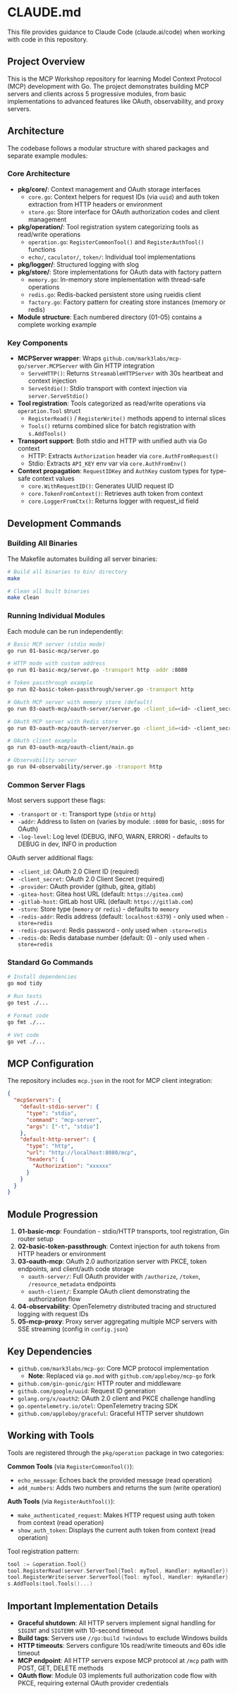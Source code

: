 # CLAUDE.md

This file provides guidance to Claude Code (claude.ai/code) when working with code in this repository.

## Project Overview

This is the MCP Workshop repository for learning Model Context Protocol (MCP) development with Go. The project demonstrates building MCP servers and clients across 5 progressive modules, from basic implementations to advanced features like OAuth, observability, and proxy servers.

## Architecture

The codebase follows a modular structure with shared packages and separate example modules:

### Core Architecture

- **pkg/core/**: Context management and OAuth storage interfaces
  - `core.go`: Context helpers for request IDs (via `uuid`) and auth token extraction from HTTP headers or environment
  - `store.go`: Store interface for OAuth authorization codes and client management
- **pkg/operation/**: Tool registration system categorizing tools as read/write operations
  - `operation.go`: `RegisterCommonTool()` and `RegisterAuthTool()` functions
  - `echo/`, `caculator/`, `token/`: Individual tool implementations
- **pkg/logger/**: Structured logging with slog
- **pkg/store/**: Store implementations for OAuth data with factory pattern
  - `memory.go`: In-memory store implementation with thread-safe operations
  - `redis.go`: Redis-backed persistent store using rueidis client
  - `factory.go`: Factory pattern for creating store instances (memory or redis)
- **Module structure**: Each numbered directory (01-05) contains a complete working example

### Key Components

- **MCPServer wrapper**: Wraps `github.com/mark3labs/mcp-go/server.MCPServer` with Gin HTTP integration
  - `ServeHTTP()`: Returns `StreamableHTTPServer` with 30s heartbeat and context injection
  - `ServeStdio()`: Stdio transport with context injection via `server.ServeStdio()`
- **Tool registration**: Tools categorized as read/write operations via `operation.Tool` struct
  - `RegisterRead()` / `RegisterWrite()` methods append to internal slices
  - `Tools()` returns combined slice for batch registration with `s.AddTools()`
- **Transport support**: Both stdio and HTTP with unified auth via Go context
  - HTTP: Extracts `Authorization` header via `core.AuthFromRequest()`
  - Stdio: Extracts `API_KEY` env var via `core.AuthFromEnv()`
- **Context propagation**: `RequestIDKey` and `AuthKey` custom types for type-safe context values
  - `core.WithRequestID()`: Generates UUID request ID
  - `core.TokenFromContext()`: Retrieves auth token from context
  - `core.LoggerFromCtx()`: Returns logger with request_id field

## Development Commands

### Building All Binaries

The Makefile automates building all server binaries:

```bash
# Build all binaries to bin/ directory
make

# Clean all built binaries
make clean
```

### Running Individual Modules

Each module can be run independently:

```bash
# Basic MCP server (stdio mode)
go run 01-basic-mcp/server.go

# HTTP mode with custom address
go run 01-basic-mcp/server.go -transport http -addr :8080

# Token passthrough example
go run 02-basic-token-passthrough/server.go -transport http

# OAuth MCP server with memory store (default)
go run 03-oauth-mcp/oauth-server/server.go -client_id=<id> -client_secret=<secret> -addr :8095

# OAuth MCP server with Redis store
go run 03-oauth-mcp/oauth-server/server.go -client_id=<id> -client_secret=<secret> -addr :8095 -store redis -redis-addr localhost:6379

# OAuth client example
go run 03-oauth-mcp/oauth-client/main.go

# Observability server
go run 04-observability/server.go -transport http
```

### Common Server Flags

Most servers support these flags:

- `-transport` or `-t`: Transport type (`stdio` or `http`)
- `-addr`: Address to listen on (varies by module: `:8080` for basic, `:8095` for OAuth)
- `-log-level`: Log level (DEBUG, INFO, WARN, ERROR) - defaults to DEBUG in dev, INFO in production

OAuth server additional flags:

- `-client_id`: OAuth 2.0 Client ID (required)
- `-client_secret`: OAuth 2.0 Client Secret (required)
- `-provider`: OAuth provider (github, gitea, gitlab)
- `-gitea-host`: Gitea host URL (default: `https://gitea.com`)
- `-gitlab-host`: GitLab host URL (default: `https://gitlab.com`)
- `-store`: Store type (`memory` or `redis`) - defaults to `memory`
- `-redis-addr`: Redis address (default: `localhost:6379`) - only used when `-store=redis`
- `-redis-password`: Redis password - only used when `-store=redis`
- `-redis-db`: Redis database number (default: 0) - only used when `-store=redis`

### Standard Go Commands

```bash
# Install dependencies
go mod tidy

# Run tests
go test ./...

# Format code
go fmt ./...

# Vet code
go vet ./...
```

## MCP Configuration

The repository includes `mcp.json` in the root for MCP client integration:

```json
{
  "mcpServers": {
    "default-stdio-server": {
      "type": "stdio",
      "command": "mcp-server",
      "args": ["-t", "stdio"]
    },
    "default-http-server": {
      "type": "http",
      "url": "http://localhost:8080/mcp",
      "headers": {
        "Authorization": "xxxxxx"
      }
    }
  }
}
```

## Module Progression

1. **01-basic-mcp**: Foundation - stdio/HTTP transports, tool registration, Gin router setup
2. **02-basic-token-passthrough**: Context injection for auth tokens from HTTP headers or environment
3. **03-oauth-mcp**: OAuth 2.0 authorization server with PKCE, token endpoints, and client/auth code storage
   - `oauth-server/`: Full OAuth provider with `/authorize`, `/token`, `/resource_metadata` endpoints
   - `oauth-client/`: Example OAuth client demonstrating the authorization flow
4. **04-observability**: OpenTelemetry distributed tracing and structured logging with request IDs
5. **05-mcp-proxy**: Proxy server aggregating multiple MCP servers with SSE streaming (config in `config.json`)

## Key Dependencies

- `github.com/mark3labs/mcp-go`: Core MCP protocol implementation
  - **Note**: Replaced via `go.mod` with `github.com/appleboy/mcp-go` fork
- `github.com/gin-gonic/gin`: HTTP router and middleware
- `github.com/google/uuid`: Request ID generation
- `golang.org/x/oauth2`: OAuth 2.0 client and PKCE challenge handling
- `go.opentelemetry.io/otel`: OpenTelemetry tracing SDK
- `github.com/appleboy/graceful`: Graceful HTTP server shutdown

## Working with Tools

Tools are registered through the `pkg/operation` package in two categories:

**Common Tools** (via `RegisterCommonTool()`):

- `echo_message`: Echoes back the provided message (read operation)
- `add_numbers`: Adds two numbers and returns the sum (write operation)

**Auth Tools** (via `RegisterAuthTool()`):

- `make_authenticated_request`: Makes HTTP request using auth token from context (read operation)
- `show_auth_token`: Displays the current auth token from context (read operation)

Tool registration pattern:

```go
tool := &operation.Tool{}
tool.RegisterRead(server.ServerTool{Tool: myTool, Handler: myHandler})
tool.RegisterWrite(server.ServerTool{Tool: myTool, Handler: myHandler})
s.AddTools(tool.Tools()...)
```

## Important Implementation Details

- **Graceful shutdown**: All HTTP servers implement signal handling for `SIGINT` and `SIGTERM` with 10-second timeout
- **Build tags**: Servers use `//go:build !windows` to exclude Windows builds
- **HTTP timeouts**: Servers configure 10s read/write timeouts and 60s idle timeout
- **MCP endpoint**: All HTTP servers expose MCP protocol at `/mcp` path with POST, GET, DELETE methods
- **OAuth flow**: Module 03 implements full authorization code flow with PKCE, requiring external OAuth provider credentials
